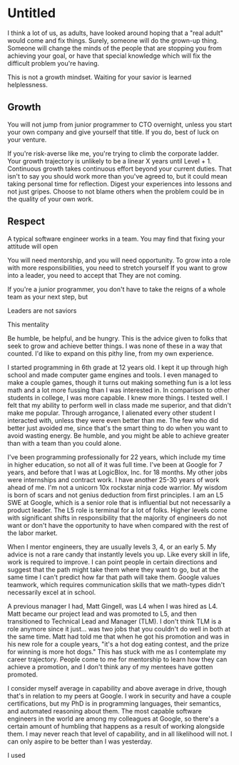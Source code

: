 # Untitled

I think a lot of us, as adults, have looked around hoping that a "real adult" would come and fix things.
Surely, someone will do the grown-up thing.
Someone will change the minds of the people that are stopping you from achieving your goal, or have that special knowledge which will fix the difficult problem you're having.

This is not a growth mindset.
Waiting for your savior is learned helplessness.

## Growth

You will not jump from junior programmer to CTO overnight, unless you start your own company and give yourself that title.
If you do, best of luck on your venture.

If you're risk-averse like me, you're trying to climb the corporate ladder.
Your growth trajectory is unlikely to be a linear X years until Level + 1.
Continuous growth takes continuous effort beyond your current duties.
That isn't to say you should work more than you've agreed to, but it could mean taking personal time for reflection.
Digest your experiences into lessons and not just gripes.
Choose to not blame others when the problem could be in the quality of your own work.

## Respect

A typical software engineer works in a team.
You may find that fixing your attitude will open

You will need mentorship, and you will need opportunity.
To grow into a role with more responsibilities, you need to stretch yourself
If you want to grow into a leader, you need to accept that They are not coming.


If you're a junior programmer, you don't have to take the reigns of a whole team as your next step, but

Leaders are not saviors

This mentality

Be humble, be helpful, and be hungry.
This is the advice given to folks that seek to grow and achieve better things.
I was none of these in a way that counted.
I'd like to expand on this pithy line, from my own experience.

I started programming in 6th grade at 12 years old.
I kept it up through high school and made computer game engines and tools.
I even managed to make a couple games, though it turns out making something fun is a lot less math and a lot more fussing than I was interested in.
In comparison to other students in college, I was more capable.
I knew more things.
I tested well.
I felt that my ability to perform well in class made me superior, and that didn't make me popular.
Through arrogance, I alienated every other student I interacted with, unless they were even better than me.
The few who did better just avoided me, since that's the smart thing to do when you want to avoid wasting energy.
Be humble, and you might be able to achieve greater than with a team than you could alone.

I've been programming professionally for 22 years, which include my time in higher education, so not all of it was full time.
I've been at Google for 7 years, and before that I was at LogicBlox, Inc. for 18 months.
My other jobs were internships and contract work.
I have another 25-30 years of work ahead of me.
I'm not a unicorn 10x rockstar ninja code warrior.
My wisdom is born of scars and not genius deduction from first principles.
I am an L5 SWE at Google, which is a senior role that is influential but not necessarily a product leader.
The L5 role is terminal for a lot of folks.
Higher levels come with significant shifts in responsibility that the majority of engineers do not want or don't have the opportunity to have when compared with the rest of the labor market.

When I mentor engineers, they are usually levels 3, 4, or an early 5.
My advice is not a rare candy that instantly levels you up.
Like every skill in life, work is required to improve.
I can point people in certain directions and suggest that the path might take them where they want to go, but at the same time I can't predict how far that path will take them.
Google values teamwork, which requires communication skills that we math-types didn't necessarily excel at in school.


A previous manager I had, Matt Gingell, was L4 when I was hired as L4.
Matt became our project lead and was promoted to L5, and then transitioned to Technical Lead and Manager (TLM).
I don't think TLM is a role anymore since it just... was two jobs that you couldn't do well in both at the same time.
Matt had told me that when he got his promotion and was in his new role for a couple years, "it's a hot dog eating contest, and the prize for winning is more hot dogs."
This has stuck with me as I contemplate my career trajectory.
People come to me for mentorship to learn how they can achieve a promotion, and I don't think any of my mentees have gotten promoted.



I consider myself average in capability and above average in drive, though that's in relation to my peers at Google.
I work in security and have a couple certifications, but my PhD is in programming languages, their semantics, and automated reasoning about them.
The most capable software engineers in the world are among my colleagues at Google, so there's a certain amount of humbling that happens as a result of working alongside them.
I may never reach that level of capability, and in all likelihood will not.
I can only aspire to be better than I was yesterday.

I used 

